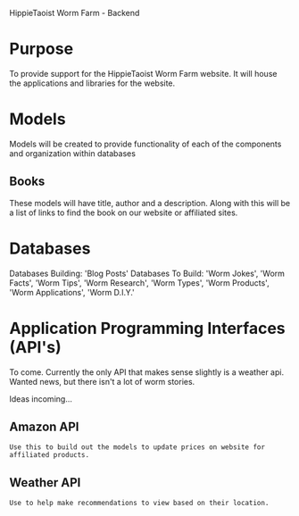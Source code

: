 HippieTaoist Worm Farm - Backend

# Purpose
To provide support for the HippieTaoist Worm Farm website. It will house the applications and libraries for the website.

# Models

Models will be created to provide functionality of each of the components and organization within databases

## Books
 These models will have title, author and a description. Along with this will be a list of links to find the book on our website or affiliated sites.

# Databases
Databases Building: 'Blog Posts'
Databases To Build: 'Worm Jokes', 'Worm Facts', 'Worm Tips', 'Worm Research', 'Worm Types', 'Worm Products', 'Worm Applications', 'Worm D.I.Y.'

# Application Programming Interfaces (API's)
To come. Currently the only API that makes sense slightly is a weather api. Wanted news, but there isn't a lot of worm stories.

Ideas incoming...
## Amazon API 
    Use this to build out the models to update prices on website for affiliated products.

## Weather API
    Use to help make recommendations to view based on their location.